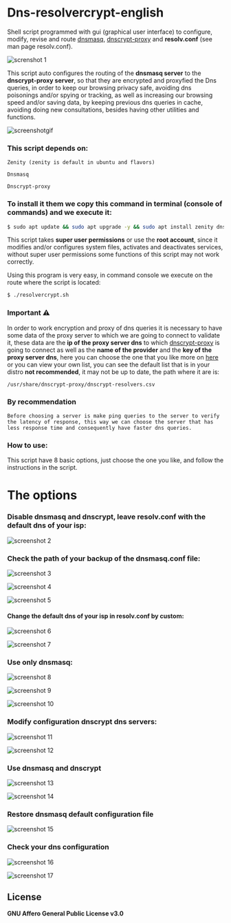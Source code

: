 # Dns-resolvercrypt-english



Shell script programmed with gui (graphical user interface) to configure, modify, revise and route [dnsmasq](https://wiki.debian.org/HowTo/dnsmasq), [dnscrypt-proxy](https://www.dnscrypt.org/) and **resolv.conf** (see man page resolv.conf).



![screnshot 1](screenshots/4.png)



This script auto configures the routing of the **dnsmasq server** to the **dnscrypt-proxy server**, so that they are encrypted and proxyfied the Dns queries, in order to keep our browsing privacy safe, avoiding dns poisonings and\/or spying or tracking, as well as increasing our browsing speed and\/or saving data, by keeping previous dns queries in cache, avoiding doing new consultations, besides having other utilities and functions.


![screenshotgif](screenshots/dnscrypt.gif)



### This script depends on:


```
Zenity (zenity is default in ubuntu and flavors)

Dnsmasq

Dnscrypt-proxy
```


### To install it them we copy this command in terminal (console of commands) and we execute it:


 ```bash
 $ sudo apt update && sudo apt upgrade -y && sudo apt install zenity dnsmasq dnscrypt-proxy
 ```


This script takes **super user permissions** or use the **root account**, since it modifies and\/or configures system files, activates and deactivates services, without super user permissions some functions of this script may not work correctly.


Using this program is very easy, in command console we execute on the route where the script is located:


```bash
$ ./resolvercrypt.sh
```


### Important :warning:


In order to work encryption and proxy of dns queries it is necessary to have some data of the proxy server to which we are going to connect to validate it, these data are the **ip of the proxy server dns** to which [dnscrypt-proxy](https://www.dnscrypt.org/) is going to connect as well as the **name of the provider** and the **key of the proxy server dns**, here you can choose the one that you like more on [here](https://github.com/jedisct1/dnscrypt-proxy/blob/master/dnscrypt-resolvers.csv) or you can view your own list, you can see the default list that is in your distro **not recommended**, it may not be up to date, the path where it are is:

`/usr/share/dnscrypt-proxy/dnscrypt-resolvers.csv`


### By recommendation

`Before choosing a server is make ping queries to the server to verify the latency of response, this way we can choose the server that has less response time and consequently have faster dns queries.`

### How to use:

This script have 8 basic options, just choose the one you like, and follow the instructions in the script.

# The options


### Disable dnsmasq and dnscrypt, leave resolv.conf with the default dns of your isp:


![screenshot 2](screenshots/dis.png)


### Check the path of your backup of the dnsmasq.conf file:


![screenshot 3](screenshots/che.png)

![screenshot 4](screenshots/che2.png)

![screenshot 5](screenshots/she3.png)


#### Change the default dns of your isp in resolv.conf by custom:


![screenshot 6](screenshots/7.png)

![screenshot 7](screenshots/8.png)


### Use only dnsmasq:


![screenshot 8](screenshots/9.png)

![screenshot 9](screenshots/10.png)

![screenshot 10](screenshots/11.png)


### Modify configuration dnscrypt dns servers:


![screenshot 11](screenshots/12.png)

![screenshot 12](screenshots/13.png)


### Use dnsmasq and dnscrypt


![screenshot 13](screenshots/16.png)

![screenshot 14](screenshots/17.png)


### Restore dnsmasq default configuration file


![screenshot 15](screenshots/18.png)


### Check your dns configuration

![screenshot 16](screenshots/19.png)

![screenshot 17](screenshots/21.png)





## License

**GNU Affero General Public License v3.0**

